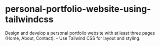 # personal-portfolio-website-using-tailwindcss
Design and develop a personal portfolio website with at least three pages (Home, About, Contact). - Use Tailwind CSS for layout and styling.
